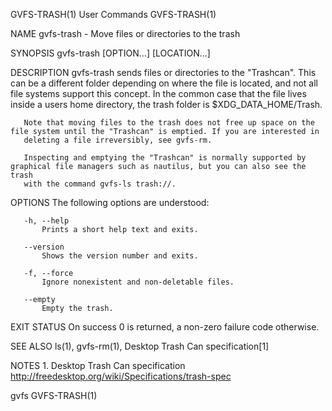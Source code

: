 GVFS-TRASH(1)                                                      User Commands                                                     GVFS-TRASH(1)

NAME
       gvfs-trash - Move files or directories to the trash

SYNOPSIS
       gvfs-trash [OPTION...] [LOCATION...]

DESCRIPTION
       gvfs-trash sends files or directories to the "Trashcan". This can be a different folder depending on where the file is located, and not all
       file systems support this concept. In the common case that the file lives inside a users home directory, the trash folder is
       $XDG_DATA_HOME/Trash.

       Note that moving files to the trash does not free up space on the file system until the "Trashcan" is emptied. If you are interested in
       deleting a file irreversibly, see gvfs-rm.

       Inspecting and emptying the "Trashcan" is normally supported by graphical file managers such as nautilus, but you can also see the trash
       with the command gvfs-ls trash://.

OPTIONS
       The following options are understood:

       -h, --help
           Prints a short help text and exits.

       --version
           Shows the version number and exits.

       -f, --force
           Ignore nonexistent and non-deletable files.

       --empty
           Empty the trash.

EXIT STATUS
       On success 0 is returned, a non-zero failure code otherwise.

SEE ALSO
       ls(1), gvfs-rm(1), Desktop Trash Can specification[1]

NOTES
        1. Desktop Trash Can specification
           http://freedesktop.org/wiki/Specifications/trash-spec

gvfs                                                                                                                                 GVFS-TRASH(1)
